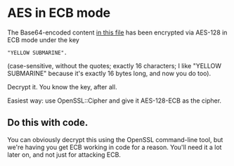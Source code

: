 # AES in ECB mode

The Base64-encoded content [in this file](https://cryptopals.com/static/challenge-data/7.txt) has been encrypted via AES-128 in ECB mode under the key

```
"YELLOW SUBMARINE".
```

(case-sensitive, without the quotes; exactly 16 characters; I like "YELLOW SUBMARINE" because it's exactly 16 bytes long, and now you do too).

Decrypt it. You know the key, after all.

Easiest way: use OpenSSL::Cipher and give it AES-128-ECB as the cipher.

## Do this with code.

You can obviously decrypt this using the OpenSSL command-line tool, but we're having you get ECB working in code for a reason. You'll need it a lot later on, and not just for attacking ECB.